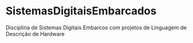 # SistemasDigitaisEmbarcados
Disciplina  de Sistemas Digitais Embarcos com projetos de Linguagem de Descrição de Hardware

